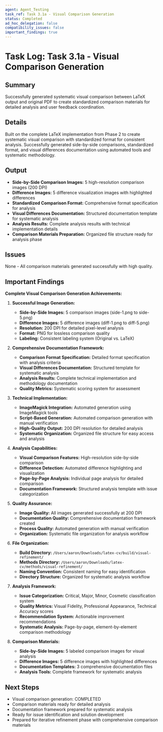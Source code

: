 ```yaml
---
agent: Agent_Testing
task_ref: Task 3.1a - Visual Comparison Generation
status: Completed
ad_hoc_delegation: false
compatibility_issues: false
important_findings: true
---
```


# Task Log: Task 3.1a - Visual Comparison Generation

## Summary
Successfully generated systematic visual comparison between LaTeX output and original PDF to create standardized comparison materials for detailed analysis and user feedback coordination.

## Details
Built on the complete LaTeX implementation from Phase 2 to create systematic visual comparison with standardized format for consistent analysis. Successfully generated side-by-side comparisons, standardized format, and visual differences documentation using automated tools and systematic methodology.

## Output
- **Side-by-Side Comparison Images:** 5 high-resolution comparison images (200 DPI)
- **Difference Images:** 5 difference visualization images with highlighted differences
- **Standardized Comparison Format:** Comprehensive format specification for analysis
- **Visual Differences Documentation:** Structured documentation template for systematic analysis
- **Analysis Results:** Complete analysis results with technical implementation details
- **Comparison Materials Preparation:** Organized file structure ready for analysis phase

## Issues
None - All comparison materials generated successfully with high quality.

## Important Findings
**Complete Visual Comparison Generation Achievements:**

1. **Successful Image Generation:**
   - **Side-by-Side Images:** 5 comparison images (side-1.png to side-5.png)
   - **Difference Images:** 5 difference images (diff-1.png to diff-5.png)
   - **Resolution:** 200 DPI for detailed pixel-level analysis
   - **Format:** PNG for lossless comparison quality
   - **Labeling:** Consistent labeling system (Original vs. LaTeX)

2. **Comprehensive Documentation Framework:**
   - **Comparison Format Specification:** Detailed format specification with analysis criteria
   - **Visual Differences Documentation:** Structured template for systematic analysis
   - **Analysis Results:** Complete technical implementation and methodology documentation
   - **Quality Metrics:** Systematic scoring system for assessment

3. **Technical Implementation:**
   - **ImageMagick Integration:** Automated generation using ImageMagick tools
   - **Script-Based Generation:** Automated comparison generation with manual verification
   - **High-Quality Output:** 200 DPI resolution for detailed analysis
   - **Systematic Organization:** Organized file structure for easy access and analysis

4. **Analysis Capabilities:**
   - **Visual Comparison Features:** High-resolution side-by-side comparison
   - **Difference Detection:** Automated difference highlighting and visualization
   - **Page-by-Page Analysis:** Individual page analysis for detailed comparison
   - **Documentation Framework:** Structured analysis template with issue categorization

5. **Quality Assurance:**
   - **Image Quality:** All images generated successfully at 200 DPI
   - **Documentation Quality:** Comprehensive documentation framework created
   - **Process Quality:** Automated generation with manual verification
   - **Organization:** Systematic file organization for analysis workflow

6. **File Organization:**
   - **Build Directory:** `/Users/aaron/Downloads/latex-cv/build/visual-refinement/`
   - **Methods Directory:** `/Users/aaron/Downloads/latex-cv/methods/visual-refinement/`
   - **Naming Convention:** Consistent naming for easy identification
   - **Directory Structure:** Organized for systematic analysis workflow

7. **Analysis Framework:**
   - **Issue Categorization:** Critical, Major, Minor, Cosmetic classification system
   - **Quality Metrics:** Visual Fidelity, Professional Appearance, Technical Accuracy scores
   - **Recommendation System:** Actionable improvement recommendations
   - **Systematic Analysis:** Page-by-page, element-by-element comparison methodology

8. **Comparison Materials:**
   - **Side-by-Side Images:** 5 labeled comparison images for visual analysis
   - **Difference Images:** 5 difference images with highlighted differences
   - **Documentation Templates:** 3 comprehensive documentation files
   - **Analysis Tools:** Complete framework for systematic analysis

## Next Steps
- Visual comparison generation: COMPLETED
- Comparison materials ready for detailed analysis
- Documentation framework prepared for systematic analysis
- Ready for issue identification and solution development
- Prepared for iterative refinement phase with comprehensive comparison materials
